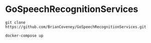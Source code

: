 # GoSpeechRecognitionServices

``` git clone https://github.com/BrianCoveney/GoSpeechRecognitionServices.git  ```

``` docker-compose up ```
